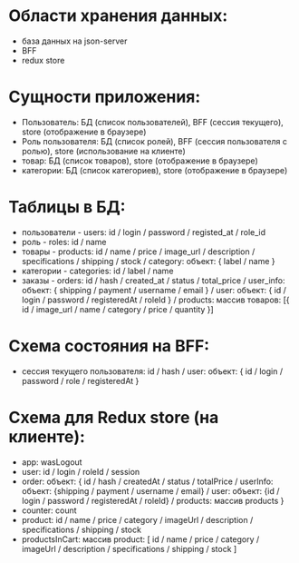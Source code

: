 # Области хранения данных:
- база данных на json-server
- BFF
- redux store


# Сущности приложения:
- Пользователь: БД (список пользователей), BFF (сессия текущего), store (отображение в браузере)
- Роль пользователя: БД (список ролей), BFF (сессия пользователя c ролью), store (использование на клиенте)
- товар: БД (список товаров), store (отображение в браузере)
- категории: БД (список категориев), store (отображение в браузере)


# Таблицы в БД:
- пользователи - users: id / login / password / registed_at / role_id
- роль - roles: id / name
- товары - products: id / name / price / image_url / description / specifications / shipping / stock / category: объект: { label / name }
- категории - categories: id / label / name
- заказы - orders: id / hash / created_at / status / total_price / user_info: объект: { shipping / payment / username / email } / user: объект: { id / login / password / registeredAt / roleId } / products: массив товаров: [{ id / image_url / name / category / price / quantity }]


# Схема состояния на BFF:
- сессия текущего пользователя: id / hash / user: объект: { id / login / password / role / registeredAt }


# Схема для Redux store (на клиенте):
- app: wasLogout
- user: id / login / roleId / session
- order: объект: { id / hash / createdAt / status / totalPrice / userInfo: объект: {shipping / payment / username / email} / user: объект: {id / login / password / registeredAt / roleId} / products: массив products }
- counter: count
- product: id / name / price / category / imageUrl / description / specifications / shipping / stock
- productsInCart: массив product: [ id / name / price / category / imageUrl / description / specifications / shipping / stock ]
